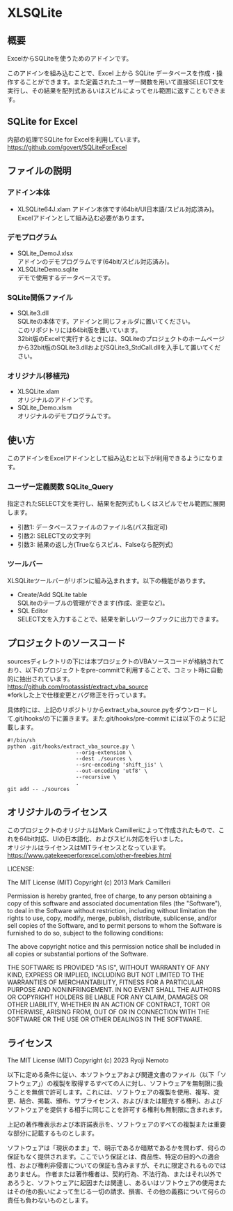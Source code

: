 # XLSQLite

## 概要

ExcelからSQLiteを使うためのアドインです。  
  
このアドインを組み込むことで、Excel 上から SQLite データベースを作成・操作することができます。また定義されたユーザー関数を用いて直接SELECT文を実行し、その結果を配列式あるいはスピルによってセル範囲に返すこともできます。

## SQLite for Excel

内部の処理でSQLite for Excelを利用しています。  
https://github.com/govert/SQLiteForExcel

## ファイルの説明

### アドイン本体

- XLSQLite64J.xlam
  アドイン本体です(64bit/UI日本語/スピル対応済み)。Excelアドインとして組み込む必要があります。

### デモプログラム

- SQLite_DemoJ.xlsx  
  アドインのデモプログラムです(64bit/スピル対応済み)。
- XLSQLiteDemo.sqlite  
  デモで使用するデータベースです。

### SQLite関係ファイル

- SQLite3.dll  
  SQLiteの本体です。アドインと同じフォルダに置いてください。  
  このリポジトリには64bit版を置いています。  
  32bit版のExcelで実行するときには、SQLiteのプロジェクトのホームページから32bit版のSQLite3.dllおよびSQLite3_StdCall.dllを入手して置いてください。

### オリジナル(移植元)

- XLSQLite.xlam  
  オリジナルのアドインです。
- SQLite_Demo.xlsm  
  オリジナルのデモプログラムです。

## 使い方

このアドインをExcelアドインとして組み込むと以下が利用できるようになります。

### ユーザー定義関数 SQLite_Query

指定されたSELECT文を実行し、結果を配列式もしくはスピルでセル範囲に展開します。  

- 引数1: データベースファイルのファイル名(パス指定可)
- 引数2: SELECT文の文字列
- 引数3: 結果の返し方(Trueならスピル、Falseなら配列式)

### ツールバー

XLSQLiteツールバーがリボンに組み込まれます。以下の機能があります。  

- Create/Add SQLite table  
  SQLiteのテーブルの管理ができます(作成、変更など)。
- SQL Editor  
  SELECT文を入力することで、結果を新しいワークブックに出力できます。

## プロジェクトのソースコード

sourcesディレクトリの下には本プロジェクトのVBAソースコードが格納されており、以下のプロジェクトをpre-commitで利用することで、コミット時に自動的に抽出されています。  
<https://github.com/rootassist/extract_vba_source>  
※forkした上で仕様変更とバグ修正を行っています。

具体的には、上記のリポジトリからextract_vba_source.pyをダウンロードして.git/hooks/の下に置きます。また.git/hooks/pre-commit には以下のように記載します。

```sh:pre-commit
#!/bin/sh
python .git/hooks/extract_vba_source.py \
                      --orig-extension \
                      --dest ./sources \
                      --src-encoding 'shift_jis' \
                      --out-encoding 'utf8' \
                      --recursive \
                      .
git add -- ./sources
```

## オリジナルのライセンス

このプロジェクトのオリジナルはMark Camilleriによって作成されたもので、これを64bit対応、UIの日本語化、およびスピル対応を行いました。  
オリジナルはライセンスはMITライセンスとなっています。  
<https://www.gatekeeperforexcel.com/other-freebies.html>

LICENSE:

The MIT License (MIT)
Copyright (c) 2013 Mark Camilleri

Permission is hereby granted, free of charge, to any person obtaining a copy of this software and associated documentation files (the "Software"), to deal in the Software without restriction, including without limitation the rights to use, copy, modify, merge, publish, distribute, sublicense, and/or sell copies of the Software, and to permit persons to whom the Software is furnished to do so, subject to the following conditions:

The above copyright notice and this permission notice shall be included in all copies or substantial portions of the Software.

THE SOFTWARE IS PROVIDED "AS IS", WITHOUT WARRANTY OF ANY KIND, EXPRESS OR IMPLIED, INCLUDING BUT NOT LIMITED TO THE WARRANTIES OF MERCHANTABILITY, FITNESS FOR A PARTICULAR PURPOSE AND NONINFRINGEMENT. IN NO EVENT SHALL THE AUTHORS OR COPYRIGHT HOLDERS BE LIABLE FOR ANY CLAIM, DAMAGES OR OTHER LIABILITY, WHETHER IN AN ACTION OF CONTRACT, TORT OR OTHERWISE, ARISING FROM, OUT OF OR IN CONNECTION WITH THE SOFTWARE OR THE USE OR OTHER DEALINGS IN THE SOFTWARE.

## ライセンス

The MIT License (MIT)
Copyright (c) 2023 Ryoji Nemoto

以下に定める条件に従い、本ソフトウェアおよび関連文書のファイル（以下「ソフトウェア」）の複製を取得するすべての人に対し、ソフトウェアを無制限に扱うことを無償で許可します。これには、ソフトウェアの複製を使用、複写、変更、結合、掲載、頒布、サブライセンス、および/または販売する権利、およびソフトウェアを提供する相手に同じことを許可する権利も無制限に含まれます。

上記の著作権表示および本許諾表示を、ソフトウェアのすべての複製または重要な部分に記載するものとします。

ソフトウェアは「現状のまま」で、明示であるか暗黙であるかを問わず、何らの保証もなく提供されます。ここでいう保証とは、商品性、特定の目的への適合性、および権利非侵害についての保証も含みますが、それに限定されるものではありません。 作者または著作権者は、契約行為、不法行為、またはそれ以外であろうと、ソフトウェアに起因または関連し、あるいはソフトウェアの使用またはその他の扱いによって生じる一切の請求、損害、その他の義務について何らの責任も負わないものとします。
